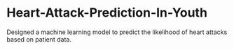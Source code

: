 # Heart-Attack-Prediction-In-Youth
Designed a machine learning model to predict the likelihood of heart attacks based on patient data.
